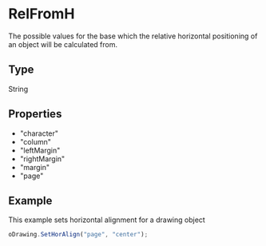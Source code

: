 # RelFromH

The possible values for the base which the relative horizontal positioning of an object will be calculated from.

## Type

String

## Properties

- "character" 
- "column" 
- "leftMargin" 
- "rightMargin" 
- "margin" 
- "page"

## Example

This example sets horizontal alignment for a drawing object

```javascript
oDrawing.SetHorAlign("page", "center");
```